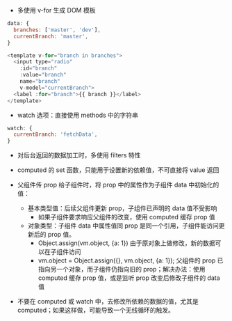 * 多使用 v-for 生成 DOM 模板

```js
data: {
  branches: ['master', 'dev'],
  currentBranch: 'master',
}

<template v-for="branch in branches">
  <input type="radio"
    :id="branch"
    :value="branch"
    name="branch"
    v-model="currentBranch">
  <label :for="branch">{{ branch }}</label>
</template>
```

* watch 选项：直接使用 methods 中的字符串 

```js
watch: {
  currentBranch: 'fetchData',
}
```

* 对后台返回的数据加工时，多使用 filters 特性

* computed 的 set 函数，只能用于设置新的依赖值，不可直接将 value 返回

* 父组件传 prop 给子组件时，将 prop 中的属性作为子组件 data 中初始化的值：
  * 基本类型值：后续父组件更新 prop，子组件已声明的 data 值不受影响
    * 如果子组件要求响应父组件的改变，使用 computed 缓存 prop 值
  * 对象类型：子组件 data 中属性值同 prop 是同一个引用，子组件能访问更新后的 prop 值。
    * Object.assign(vm.object, {a: 1}) 由于原对象上做修改，新的数据可以在子组件访问
    * vm.object = Object.assign({}, vm.object, {a: 1}); 父组件的 prop 已指向另一个对象，而子组件仍指向旧的 prop；解决办法：使用 computed 缓存 prop 值，或是监听 prop 改变后修改子组件的 data 值

* 不要在 computed 或 watch 中，去修改所依赖的数据的值，尤其是 computed；如果这样做，可能导致一个无线循环的触发。
